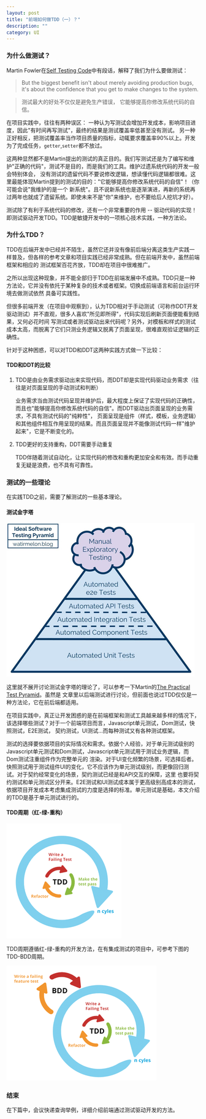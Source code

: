 ```yaml
---
layout: post
title: "前端如何做TDD（一）？"
description: ""
category: UI
---
```


### 为什么做测试？
Martin Fowler在[Self Testing Code](https://www.martinfowler.com/bliki/SelfTestingCode.html)中有段话，解释了我们为什么要做测试：
> But the biggest benefit isn't about merely avoiding production bugs, it's about the confidence that you get to make changes to the system.

> 测试最大的好处不仅仅是避免生产错误， 它能够提高你修改系统代码的自信。

在项目实践中，往往有两种误区：
一种认为写测试会增加开发成本，影响项目进度，因此"有时间再写测试"，最终的结果是测试覆盖率低甚至没有测试。
另一种正好相反，把测试覆盖率当作项目质量的指标，动辄要求覆盖率90%以上。开发为了完成任务，`getter`,`setter`都不放过。

这两种显然都不是Martin提出的测试的真正目的。我们写测试还是为了编写和维护"正确的代码"，测试不是目的，而是我们的工具。维护过遗系统代码的开发一般会特别体会，
没有测试的遗留代码不要说修改逻辑，想读懂代码逻辑都很难。这里最能体现Martin提到的测试的目的："它能够提高你修改系统代码的自信"！（你可能会说"我维护的是一个
新系统"。且不说新系统也是逐渐演进，再新的系统再过两年也就成了遗留系统。即使未来不是"你"来维护，也不要给后人挖坑才好）。

测试除了有利于系统代码的修改，还有一个非常重要的作用 -- 驱动代码的实现！即测试驱动开发TDD。TDD是敏捷开发中的一项核心技术实践，一种方法论。

### 为什么TDD？
TDD在后端开发中已经并不陌生，虽然它还并没有像前后端分离这类生产实践一样普及，但各样的参考文章和项目实践已经非常成熟。但在前端开发中，虽然前端框架和相应的
测试框架百花齐放，TDD却在项目中很难推广。

之所以出现这种现象，并不能全部归于TDD在前端发展中不成熟。TDD只是一种方法论，它并没有依托于某种复杂的技术或者框架。切换成前端语言和前台运行环境去做测试依然
具备可实践性。

但很多前端开发（在项目中观察到），认为TDD相对于手动测试（可称作DDT开发驱动测试）并不直观，很多人喜欢"所见即所得"，代码实现后刷新页面便能看到结果，又何必花时间
写测试或者测试驱动出来代码呢？另外，对模板和样式的测试成本太高，而脱离了它们只测业务逻辑又脱离了页面呈现，很难直观验证逻辑的正确性。

针对于这种困惑，可以对TDD和DDT这两种实践方式做一下比较：

#### TDD和DDT的比较
1. TDD是由业务需求驱动出来实现代码，而DDT却是实现代码驱动业务需求（往往是对页面呈现的手动测试和判断）

    业务需求当由测试代码呈现并维护后，最大程度上保证了实现代码的正确性，而且也"能够提高你修改系统代码的自信"。而DDT驱动出页面呈现的业务需求，不具有测试代码的"纯粹性"，
    页面呈现是组件（样式，模板，业务逻辑）和其他组件相互作用呈现的结果。而且页面呈现并不能像测试代码一样"维护起来"，它是不断变化的。
2. TDD更好的支持重构，DDT需要手动重复

    TDD伴随着测试自动化，让实现代码的修改和重构更加安全和有效。而手动重复无疑是浪费，也不具有可靠性。

### 测试的一些理论
在实践TDD之前，需要了解测试的一些基本理论。
#### 测试金字塔
![前端测试金字塔](/images/2018-07-27-testing-pyramid.jpg)

这里就不展开讨论测试金字塔的理论了，可以参考一下Martin的[The Practical Test Pyramid](https://martinfowler.com/articles/practical-test-pyramid.html)。虽然是
文章里以后端测试进行讨论，但前面也说过TDD仅仅是一种方法论，它在前后端都适用。

在项目实践中，真正让开发困惑的是在前端框架和测试工具越来越多样的情况下，该选择哪些测试？对于一个前端项目而言，Javascript单元测试，Dom测试，快照测试，E2E测试，
契约测试，UI测试...而每种测试又有各种测试框架。

测试的选择要依据项目的实际情况和需求。依据个人经验，对于单元测试级别的Javascript单元测试和Dom测试，Javascript单元测试用于测试业务逻辑，而Dom测试注重组件作为完整单元的
渲染。对于UI变化频繁的场景，可选择后者。快照测试用于测试组件UI的变化，它不应该作为单元测试级别，而更像回归测试。对于契约经常变化的场景，契约测试已经是和API交互的保障，这里
也要将契约测试和单元测试区分开来。E2E测试和UI测试成本属于更高级别高成本的测试，依据项目开发成本考虑集成测试的力度是选择的标准。单元测试是基础，本文介绍的TDD是基于单元测试进行的。

#### TDD周期（红-绿-重构）

![TDD周期](/images/2018-07-27-tdd-circle.png)

TDD周期遵循红-绿-重构的开发方法，在有集成测试的项目中，可参考下图的TDD-BDD周期。

![TDD-BDD周期](/images/2018-07-27-tdd-circle-tdd-vs-bdd.png)


### 结束
在下篇中，会议快递查询举例，详细介绍前端通过测试驱动开发的方法。
